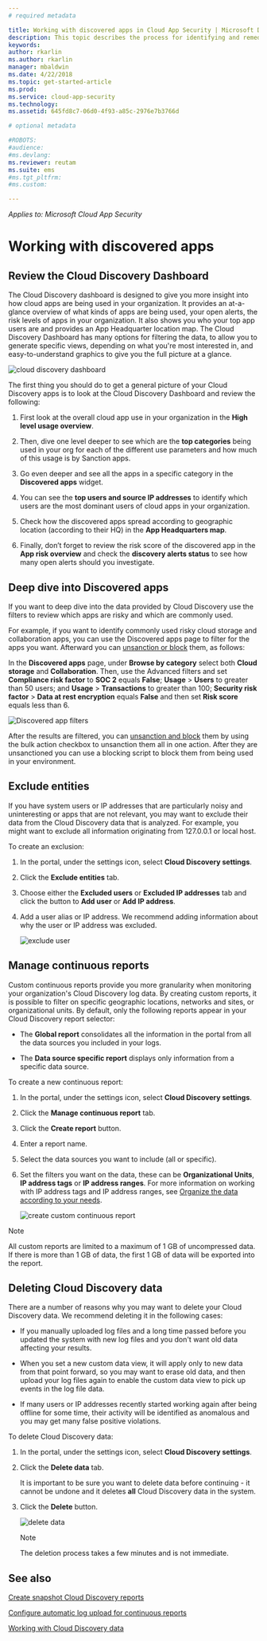 ```yaml
---
# required metadata

title: Working with discovered apps in Cloud App Security | Microsoft Docs
description: This topic describes the process for identifying and remediating risky cloud discovery apps in Cloud App Security.
keywords:
author: rkarlin
ms.author: rkarlin
manager: mbaldwin
ms.date: 4/22/2018
ms.topic: get-started-article
ms.prod:
ms.service: cloud-app-security
ms.technology:
ms.assetid: 645fd8c7-06d0-4f93-a85c-2976e7b3766d

# optional metadata

#ROBOTS:
#audience:
#ms.devlang:
ms.reviewer: reutam
ms.suite: ems
#ms.tgt_pltfrm:
#ms.custom:

---
```



*Applies to: Microsoft Cloud App Security*


# Working with discovered apps

## Review the Cloud Discovery Dashboard

The Cloud Discovery dashboard is designed to give you more insight into how cloud apps are being used in your organization. It provides an at-a-glance overview of what kinds of apps are being used, your open alerts, the risk levels of apps in your organization. It also shows you who your top app users are and provides an App Headquarter location map. The Cloud Discovery Dashboard has many options for filtering the data, to allow you to generate specific views, depending on what you're most interested in, and easy-to-understand graphics to give you the full picture at a glance.

![cloud discovery dashboard](./media/cloud-discovery-dashboard.png)

The first thing you should do to get a general picture of your Cloud Discovery apps is to look at the Cloud Discovery Dashboard and review the following:
 
1. First look at the overall cloud app use in your organization in the **High level usage overview**.

2. Then, dive one level deeper to see which are the **top categories** being used in your org for each of the different use parameters and how much of this usage is by Sanction apps.

3. Go even deeper and see all the apps in a specific category in the **Discovered apps** widget.

4. You can see the **top users and source IP addresses** to identify which users are the most dominant users of cloud apps in your organization.
5. Check how the discovered apps spread according to geographic location (according to their HQ) in the **App Headquarters map**.

6. Finally, don’t forget to review the risk score of the discovered app in the **App risk overview** and check the **discovery alerts status** to see how many open alerts should you investigate.

## Deep dive into Discovered apps
If you want to deep dive into the data provided by Cloud Discovery use the filters to review which apps are risky and which are commonly used.


For example, if you want to identify commonly used risky cloud storage and collaboration apps, you can use the Discovered apps page to filter for the apps you want. Afterward you can [unsanction or block](governance-discovery.md) them, as follows:

In the **Discovered apps** page, under **Browse by category** select both **Cloud storage** and **Collaboration**. Then, use the Advanced filters and set **Compliance risk factor** to **SOC 2** equals **False**; **Usage** > **Users** to greater than 50 users; and **Usage** > **Transactions** to greater than 100; **Security risk factor** > **Data at rest encryption** equals **False** and then set **Risk score** equals less than 6.

![Discovered app filters](./media/discovered-app-filters.png)

After the results are filtered, you can [unsanction and block](governance-discovery.md) them by using the bulk action checkbox to unsanction them all in one action. After they are unsanctioned you can use a blocking script to block them from being used in your environment.


## Exclude entities  
If you have system users or IP addresses that are particularly noisy and uninteresting or apps that are not relevant, you may want to exclude their data from the Cloud Discovery data that is analyzed. For example, you might want to exclude all information originating from 127.0.0.1 or local host.  
  
To create an exclusion:  
  
1.  In the portal, under the settings icon, select **Cloud Discovery settings**.  
  
2.  Click the **Exclude entities** tab.  
  
3.  Choose either the **Excluded users** or **Excluded IP addresses** tab and click the button to **Add user** or **Add IP address**.  
  
4.  Add a user alias or IP address. We recommend adding information about why the user or IP address was excluded.  
  
     ![exclude user](./media/exclude-user.png "exclude user")  
  
## Manage continuous reports  
Custom continuous reports provide you more granularity when monitoring your organization's Cloud Discovery log data. By creating custom reports, it is possible to filter on specific geographic locations, networks and sites, or organizational units. By default, only the following reports appear in your Cloud Discovery report selector:  
  
-  The **Global report** consolidates all the information in the portal from all the data sources you included in your logs.  
  
- The **Data source specific report** displays only information from a specific data source.  
  
To create a new continuous report:  
  
1.  In the portal, under the settings icon, select **Cloud Discovery settings**.  
  
2.  Click the **Manage continuous report** tab.  
  
3.  Click the **Create report** button.  
  
4.  Enter a report name.  
  
5.  Select the data sources you want to include (all or specific).  
  
6.  Set the filters you want on the data, these can be **Organizational Units**, **IP address tags** or **IP address ranges**. For more information on working with IP address tags and IP address ranges, see [Organize the data according to your needs](ip-tags.md).  
  
    ![create custom continuous report](./media/create-custom-continuous-report.png) 

> [!NOTE]
> All custom reports are limited to a maximum of 1 GB of uncompressed data. If there is more than 1 GB of data, the first 1 GB of data will be exported into the report.


## Deleting Cloud Discovery data  
There are a number of reasons why you may want to delete your Cloud Discovery data. We recommend deleting it in the following cases:  
  
-   If you manually uploaded log files and a long time passed before you updated the system with new log files and you don't want old data affecting your results.  
  
-   When you set a new custom data view, it will apply only to new data from that point forward, so you may want to erase old data, and then upload your log files again to enable the custom data view to pick up events in the log file data.  
  
-   If many users or IP addresses recently started working again after being offline for some time, their activity will be identified as anomalous and you may get many false positive violations.  
  
To delete Cloud Discovery data:  
  
1. In the portal, under the settings icon, select **Cloud Discovery settings**.  
  
2. Click the **Delete data** tab.  
  
    It is important to be sure you want to delete data before continuing - it cannot be undone and it deletes **all** Cloud Discovery data in the system.  
  
3. Click the **Delete** button.  
  
    ![delete data](./media/delete-data.png "delete data")  
  
   > [!NOTE]  
   >  The deletion process takes a few minutes and is not immediate.  




## See also
 
[Create snapshot Cloud Discovery reports](create-snapshot-cloud-discovery-reports.md)

[Configure automatic log upload for continuous reports](configure-automatic-log-upload-for-continuous-reports.md)

[Working with Cloud Discovery data](working-with-cloud-discovery-data.md)

